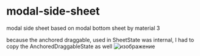 # modal-side-sheet
modal side sheet based on modal bottom sheet by material 3

because the anchored draggable, used in SheetState was internal, I had to copy the AnchoredDraggableState as well
![изображение](https://github.com/user-attachments/assets/e79f8c36-2a39-404a-893a-9ddc847e5d02)

